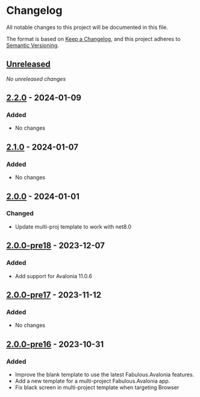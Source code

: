# Changelog

All notable changes to this project will be documented in this file.

The format is based on [Keep a Changelog](https://keepachangelog.com/en/1.0.0/),
and this project adheres to [Semantic Versioning](https://semver.org/spec/v2.0.0.html).

## [Unreleased]
_No unreleased changes_

## [2.2.0] - 2024-01-09
### Added
- No changes

## [2.1.0] - 2024-01-07
### Added
- No changes

## [2.0.0] - 2024-01-01
### Changed
- Update multi-proj template to work with net8.0

## [2.0.0-pre18] - 2023-12-07
### Added
- Add support for Avalonia 11.0.6

## [2.0.0-pre17] - 2023-11-12
### Added
- No changes

## [2.0.0-pre16] - 2023-10-31
### Added
- Improve the blank template to use the latest Fabulous.Avalonia features.
- Add a new template for a multi-project Fabulous.Avalonia app. 
- Fix black screen in multi-project template when targeting Browser

[unreleased]: https://github.com/fabulous-dev/Fabulous.Avalonia.Templates/compare/2.2.0...HEAD
[2.2.0]: https://github.com/fabulous-dev/Fabulous.Avalonia.Templates/releases/tag/2.2.0
[2.1.0]: https://github.com/fabulous-dev/Fabulous.Avalonia.Templates/releases/tag/2.1.0
[2.0.0]: https://github.com/fabulous-dev/Fabulous.Avalonia.Templates/releases/tag/2.0.0
[2.0.0-pre18]: https://github.com/fabulous-dev/Fabulous.Avalonia.Templates/releases/tag/2.0.0-pre18
[2.0.0-pre17]: https://github.com/fabulous-dev/Fabulous.Avalonia.Templates/releases/tag/2.0.0-pre17
[2.0.0-pre16]: https://github.com/fabulous-dev/Fabulous.Avalonia.Templates/releases/tag/2.0.0-pre16
